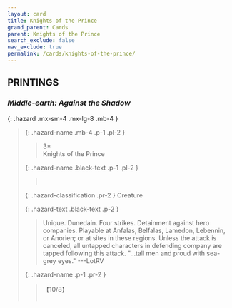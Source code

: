 ```yaml
---
layout: card
title: Knights of the Prince
grand_parent: Cards
parent: Knights of the Prince
search_exclude: false
nav_exclude: true
permalink: /cards/knights-of-the-prince/
---
```


## PRINTINGS


### _Middle-earth: Against the Shadow_

{: .hazard .mx-sm-4 .mx-lg-8 .mb-4 }
> {: .hazard-name .mb-4 .p-1 .pl-2 }
> > <div class="hazard-mp">3*</div>
> > <div class="card-name">Knights of the Prince</div>
>
> {: .hazard-name .black-text .p-1 .pl-2 }
> > &nbsp;
>
> {: .hazard-classification .pr-2 }
> Creature
>
> {: .hazard-text .black-text .p-2 }
> > Unique. Dunedain. Four strikes. Detainment against hero companies. Playable at Anfalas, Belfalas, Lamedon, Lebennin, or Anorien; or at sites in these regions. Unless the attack is canceled, all untapped characters in defending company are tapped following this attack.    "...tall men and proud with sea-grey eyes."  ---LotRV 
>
> {: .hazard-name .p-1 .pr-2 }
> > <div class="card-shield">【10/8】</div>
> > <div class="card-corruption">&nbsp;</div>
